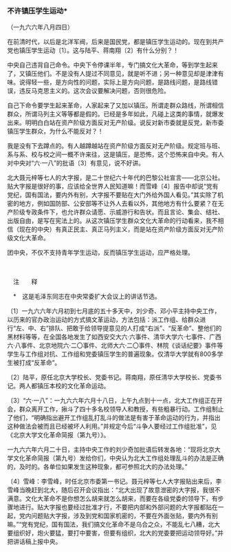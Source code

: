 ### **不许镇压学生运动**\*

（一九六六年八月四日）

在前清时代，以后是北洋军阀，后来是国民党，都是镇压学生运动的。现在到共产党也镇压学生运动〔1〕。这与陆平、蒋南翔〔2〕有什么分别？！

中央自己违背自己命令。中央下令停课半年，专门搞文化大革命，等到学生起来了，又镇压他们。不是没有人提过不同意见，就是听不进；另一种意见却是津津有味。说得轻一些，是方向性的问题，实际上是方向问题，是路线问题，是路线错误，违反马克思主义的。这次会议要解决问题，否则很危险。

自己下命令要学生起来革命，人家起来了又加以镇压。所谓走群众路线，所谓相信群众，所谓马列主义等等都是假的。已经是多年如此，凡碰上这类的事情，就爆发出来。明明白白站在资产阶级方面反对无产阶级。说反对新市委就是反党，新市委镇压学生群众，为什么不能反对？！

我是没有下去蹲点的。有人越蹲越站在资产阶级方面反对无产阶级。规定班与班、系与系、校与校之间一概不许来往，这是镇压，是恐怖，这个恐怖来自中央。有人对中央对“六·一八”的批语〔3〕有意见，说不好讲。

北大聂元梓等七人的大字报，是二十世纪六十年代的巴黎公社宣言——北京公社。贴大字报是很好的事，应该给全世界人民知道嘛！而雪峰〔4〕报告中却说“党有党纪，国有国法，要内外有别，大字报不要贴在大门外给外国人看见。”其实除了机密的地方，例如国防部、公安部等不让外人去看以外，其他地方有什么要紧？在无产阶级专政条件下，也允许群众请愿、示威游行和告状。而且言论、集会、结社、出版自由，是写在宪法上的。从这次镇压学生群众文化大革命的行动看来，我不相信（现在的中央）有真正民主、真正马列主义，而是站在资产阶级方面反对无产阶级文化大革命。

团中央，不仅不支持青年学生运动，反而镇压学生运动，应严格处理。

　　

　注　　释　

　\*　这是毛泽东同志在中央常委扩大会议上的讲话节选。

〔1〕一九六六年六月初到七月底的五十多天中，刘少奇、邓小平主持中央工作，以历来的官办政治运动的方式搞文革运动，方法包括：派工作组、给群众进行“左、中、右”排队、把敢于给领导提意见的人打成“右派”、“反革命”、整他们的黑材料等等，在全国各地发生了如西安交大六·六事件、清华大学六·七事件、广西六·八事件、北京地院六·二〇事件、北师大六·二〇事件、林院《谈话纪要》事件等学生与工作组对抗、工作组和党委镇压学生的普遍现象。仅清华大学就有800多学生被打成“反革命”。

〔2〕陆平，原任北京大学校长、党委书记。蒋南翔，原任清华大学校长、党委书记。两人都镇压本校的文化革命运动。

〔3〕“六·一八”：一九六六年六月十八日，上午九点到十一点，北大工作组正在开会，群众离开工作，揪斗了四十多名校领导人和教授，有些粗暴行动。工作组制止了他们，“明确指出避开工作组乱打乱斗的做法是有害于革命运动的行为，并指出这种做法会被而且已经被坏人利用。”并规定今后“斗争人要经过工作组批准”，见《北京大学文化革命简报（第九号）》。

一九六六年六月二十日，主持中央工作的刘少奇加批语后转发各地：“现将北京大学文化革命简报（第九号）发给你们，中央认为北大工作组处理乱斗的办法是正确的，及时的。各单位如果发生这种现象，都可参照北大的办法处理。”

〔4〕雪峰：李雪峰，时任北京市委第一书记。聂元梓等七人大字报贴出来后，李雪峰当晚赶到北大，随后召开会议指出：“北大出现了故意泄密的大字报，我很不满意。文化大革命不是你想怎么胡来就怎么胡来，而要在各级党委的领导下，有步骤地进行。贴大字报也要经过批准才行，不要把内部和外部问题的大字报都贴在一起，党内问题贴大字报，涉及到党和国家机密的，不要在外面张贴，要内外有别嘛。”“党有党纪，国有国法，我们搞文化革命不是乌合之众，不能乱七八糟，北大要组织好，炮火要猛，要打中要害，但要有组织，北大的党委要把运动领导好。”并把讲话稿上报中央。
